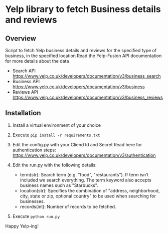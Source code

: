 # Yelp library to fetch Business details and reviews

## Overview

Script to fetch Yelp business details and reviews for the specified type of business, in the specified location
Read the Yelp-Fusion API documentation for more details about the data
- Search API https://www.yelp.co.uk/developers/documentation/v3/business_search
- Business API https://www.yelp.co.uk/developers/documentation/v3/business
- Reviews API https://www.yelp.co.uk/developers/documentation/v3/business_reviews

## Installation

1. Install a virtual environment of your choice

2. Execute 
``` pip install -r requirements.txt ```

3. Edit the config.py with your Cliend Id and Secret
Read here for authentication steps: https://www.yelp.co.uk/developers/documentation/v3/authentication 

4. Edit the run.py with the following details:
   - term(str): Search term (e.g. "food", "restaurants"). If term isn’t included we search everything. The term keyword also accepts business names such as "Starbucks".
   - location(str): Specifies the combination of "address, neighborhood, city, state or zip, optional country" to be used when searching for businesses.
   - records(int): Number of records to be fetched.

5. Execute ``` python run.py ```

Happy Yelp-ing!






